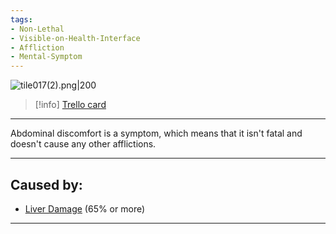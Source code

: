 ```yaml
---
tags:
- Non-Lethal
- Visible-on-Health-Interface
- Affliction
- Mental-Symptom
---
```


![tile017(2).png\|200](/Symptoms/Abdominal%20Discomfort%20-%20Attachments/6718845db30472d958dd7b3d.png)

> [!info] [Trello card](https://trello.com/c/GCaxH0hA/45-abdominal-discomfort)

---

Abdominal discomfort is a symptom, which means that it isn't fatal and doesn't cause any other afflictions.

---

## Caused by:

- [Liver Damage](../Torso/Liver%20Damage.md) (65% or more)

---

